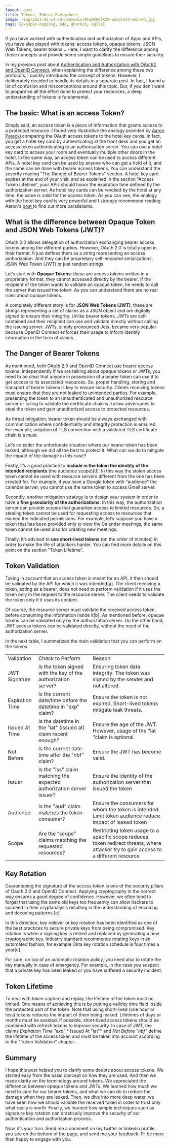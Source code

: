 ```yaml
---
layout: post
title: Tokens, Tokens Everywhere
image: /img/2021-02-14-zd-newmedia-NTqHXGGlXZM-unsplash-edited.jpg
tags: [example-mapping, bdd, gherkin, agile]
---
```

If you have worked with authentication and authorization of Apps and APIs, you have also played with tokens: access tokens, opaque tokens, JSON Web Tokens, bearer tokens… Here, I want to clarify the difference among these concepts and provide some simple guidelines to ensure their security.

In my previous post about [Authentication and Authorization with OAuth2 and OpenID Connect](https://corradocalzoni.com/2020-09-15-authentication-and-authorization-with-oauth2-and-openid-connect/), when explaining the difference among these two protocols, I quickly introduced the concept of tokens. However, I deliberately decided to handle its details in a separate post. In fact, I found a lot of confusion and misconceptions around this topic. But, if you don’t want to jeopardise all the effort done to protect your resources, a deep understanding of tokens is fundamental.

## The basic: What is an access Token?

Simply said, an access token is a piece of information that grants access to a protected resource. I found very illustrative the analogy provided by [Aaron Parecki](https://developer.okta.com/blog/2019/06/05/seven-ways-an-oauth-access-token-is-like-a-hotel-key-card) comparing the OAuth access tokens to the hotel key cards. In fact, you get a hotel key card by authenticating at the front desk and you get an access token authenticating to an authorization server. You can use a hotel key card to access your room and eventually multiple other doors in the hotel. In the same way, an access token can be used to access different APis. A hotel key card can be used by anyone who can get a hold of it, and the same can be done with bearer access tokens. You can understand the severity reading  "The Danger of Bearer Tokens" section. A hotel key card expires at the end of your visit, and as explained in the section “Access Token Lifetime”, your APis should honor the expiration time defined by the authorization server. As hotel key cards can be revoked by the hotel at any time, the same is valid for the access token. As you can see, the analogy with the hotel key card is very powerful and I strongly recommend reading Aaron's [post ](https://developer.okta.com/blog/2019/06/05/seven-ways-an-oauth-access-token-is-like-a-hotel-key-card)to find out more parallelisms.

## What is the difference between **Opaque Token** and **JSON Web Tokens (JWT)**? 

OAuth 2.0 allows delegation of authorization exchanging bearer access tokens among the different parties. However, OAuth 2.0 is totally open in their format. It just defines them as a string representing an access authorization. And they can be proprietary self-encoded serializations, JSON Web Token (JWT) or just random strings. 

Let’s start with **Opaque Tokens**: these are access tokens written in a proprietary format, they cannot accessed directly by the bearer. If the recipient of the token wants to validate an opaque token, he needs to call the server that issued the token. As you can understand there are no real rules about opaque tokens. 

A completely different story is for **JSON Web Tokens (JWT)**, these are strings representing a set of claims as a JSON object and are digitally signed to ensure their integrity. Unlike bearer tokens, JWTs are self-contained and their recipient can use and validate directly without calling the issuing server. JWTs, simply pronounced Jots, became very popular because OpenID Connect enforces their usage to inform identity information in the form of claims. 

## The Danger of Bearer Tokens

As mentioned, both OAuth 2.0 and OpenID Connect use bearer access tokens. Independently if we are talking about opaque tokens or JWTs, you need to be clear that anyone in possession of a bearer token can use it to get access to its associated resources. So, proper handling, storing and transport of bearer tokens is key to ensure security. Clients receiving tokens must ensure that they are not leaked to unintended parties. For example, presenting the token to an unauthenticated and unauthorized resource server or failing to validate the certificate chain will allow adversaries to steal the token and gain unauthorized access to protected resources.

As threat mitigation, bearer token should be always exchanged with communication where confidentiality and integrity protection is ensured. For example, adoption of TLS connection with a validated TLS certificate chain is a must. 

Let’s consider the unfortunate situation where our bearer token has been leaked, although we did all the best to protect it. What can we do to mitigate the impact of the damage in this case? 

Firstly, it’s a good practice to **include in the token the identity of the intended recipients** (the audience scope)[d]. In this way the stolen access token cannot be used with resource servers different from the one has been created for. For example, if you have a Google token with "audience" the calendar server, you cannot use the same token to access Gmail server. 

Secondly, another mitigation strategy is to design your system in order to have a **fine granularity of the authorizations**. In this way, the authorization server can provide scopes that guarantee access to limited resources. So, a stealing token cannot be used for requesting access to resources that exceed the indicated permissions. For example, let’s suppose you have a token that has been provided only to view the Calendar meetings, the same token cannot be used also for creating new meetings.

Finally, it’s advised to **use short-lived tokens** (on the order of minutes) in order to make the life of attackers harder. You can find more details on this point on the section "Token Lifetime".

## Token Validation

Taking in account that an access token is meant for an API, it then should be validated by the API for which it was intended[[a]](https://connect2id.com/products/nimbus-jose-jwt/vulnerabilities). The client receiving a token, acting as a bearer, does not need to perform validation if it uses the token only in the request to the resource server. The client needs to validate the token only if it uses its content.

Of course, the resource server must validate the received access token, before consuming the information inside it[b]. As mentioned before, opaque tokens can be validated only by the authorization server. On the other hand, JWT access tokens can be validated directly, without the need of the authorization server.

In the next table, I summarized the main validation that you can perform on the tokens. 

<table>
  <tr>
    <td>Validation</td>
    <td>Check to Perform</td>
    <td>Reason</td>
  </tr>
  <tr>
    <td>JWT Signature</td>
    <td>Is the token signed with the key of the authorization server?</td>
    <td>Ensuring token data integrity. The token was signed by the sender and not altered.</td>
  </tr>
  <tr>
    <td>Expiration Time</td>
    <td>Is the current date/time before the datetime in "exp" claim?</td>
    <td>Ensure the token is not expired. Short-lived tokens mitigate leak threats.</td>
  </tr>
  <tr>
    <td>Issued At Time</td>
    <td>Is the datetime in the "iat" (issued at) claim recent enough?</td>
    <td>Ensure the age of the JWT. However, usage of the "iat "claim is optional.</td>
  </tr>
  <tr>
    <td>Not Before </td>
    <td>Is the current date time after the “nbf” claim?</td>
    <td>Ensure the JWT has become valid.</td>
  </tr>
  <tr>
    <td>Issuer</td>
    <td>Is the  "iss" claim matching the expected authorization server issuer?</td>
    <td>Ensure the identity of the authorization server that issued the token</td>
  </tr>
  <tr>
    <td>Audience</td>
    <td>Is the "aud" claim matches the token consumer?</td>
    <td>Ensure the consumers for whom the token is intended. Limit token audience reduce impact of leaked token </td>
  </tr>
  <tr>
    <td>Scope</td>
    <td>Are the “scope” claims matching the requested resources?</td>
    <td>Restricting token usage to a specific scope reduces  token redirect threats, where attacker try to gain access to a different resource</td>
  </tr>
</table>


## Key Rotation

Guaranteeing the signature of the access token is one of the security pillars of Oauth 2.0 and OpenID Connect. Applying cryptography in the correct way ensures a good degree of confidence. However, we often tend to forget that using the same old keys too frequently can allow hackers to succeed in their cryptanalysis resulting in the understanding of encoding and decoding patterns [e]. 

In this direction, key rollover or key rotation has been identified as one of the best practices to secure private keys from being compromised. Key rotation is when a signing key is retired and replaced by generating a new cryptographic key. Industry standard recommends rotating keys in an automated fashion, for example Okta key rotation schedule is four times a year[c].  

For sure, on top of an automatic rotation policy, you need also to rotate the key manually in case of emergency. For example, in the case you suspect that a private key has been leaked or you have suffered a security incident.

## Token Lifetime

To deal with token capture and replay, the lifetime of the token must be limited. One means of achieving this is by putting a validity time field inside the protected part of the token.  Note that using short-lived (one hour or less) tokens reduces the impact of them being leaked. Lifetimes of days or months must be avoided. If possible, short-lived access tokens should be combined with refresh tokens to improve security. In case of JWT, the claims *Expiration Time "exp"*,* Issued At "iat"* and *Not Before "nbf"* define the lifetime of the access token and must be taken into account according to the "Token Validation" chapter.

## Summary

I hope this post helped you to clarify some doubts about access tokens. We started easy from the basic concept on how they are used. And then we made clarity on the terminology around tokens. We appreciated the difference between opaque tokens and JWTs. We learned how much we need to care for our bearer tokens, and what we can do to reduce the damage when they are leaked. Then, we dive into more deep water, we have seen how we should validate the received token in order to trust only what really is worth. Finally, we learned how simple techniques such as signature key rotation can drastically improve the security of our authentication and authorization process. 

Now, it’s your turn. Send me a comment on my twitter or linkedin profile, you see on the bottom of the page, and send me your feedback. I'll be more than happy to engage with you.

